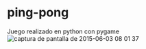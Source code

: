 # ping-pong
Juego realizado en python con pygame
![captura de pantalla de 2015-06-03 08 01 37](https://cloud.githubusercontent.com/assets/8126921/7953597/2664ebea-09c7-11e5-8ad6-27cca6a55350.png)
